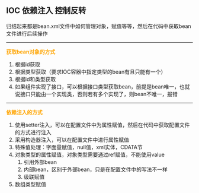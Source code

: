 ## IOC 依赖注入 控制反转
归结起来都是bean.xml文件中如何管理对象，赋值等等，然后在代码中获取bean文件进行后续操作

---
**<font color=orange>获取bean对象的方式</font>**
1. 根据id获取
2. 根据类型获取（要求IOC容器中指定类型的bean有且只能有一个）
3. 根据id和类型获取
4. 如果组件实现了接口，可以根据接口类型获取bean，前提是bean唯一，也就说接口只能由一个实现类，否则若有多个实现了，则bean不唯一，报错
---
**<font color=orange>依赖注入的方式</font>**
1. 使用setter注入，可以在配置文件中为属性赋值，然后在代码中获取配置文件的方式进行注入
2. 采用构造器注入，可以在配置文件中进行属性赋值
3. 特殊值处理：字面量赋值，null值，xml实体，CDATA节
4. 对象类型的属性赋值，对象类型需要通过ref赋值，不能使用value
   1. 引用外部bean
   2. 内部bean，区别于外部bean，只是在配置文件中的写法不一样
   3. 级联赋值
5. 数组类型赋值
